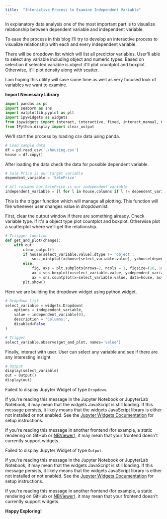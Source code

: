 ```yaml
---
title:  "Interactive Process to Examine Independent Variable"
---
```


In explanatory data analysis one of the most important part is to visualize relationship between dependent variable and independent variable.

To ease the process in this blog I'll try to develop an interactive process to visualize relationship with each and every independent variable.

There will be dropdown list which will list all predictor variables. User'll able to select any variable including object and numeric types. Based on selection if selected variable is object it'll plot countplot and boxplot. Otherwise, it'll plot density along with scatter.

I am hoping this utility will save some time as well as very focused look of variables we want to examine.

**Import Necessary Library**


```python
import pandas as pd
import seaborn as sns
import matplotlib.pyplot as plt
import ipywidgets as widgets
from ipywidgets import interact, interactive, fixed, interact_manual, Output
from IPython.display import clear_output
```

We'll start the process by loading csv data using panda.


```python
# Load sample data
df = pd.read_csv('./housing.csv')
house = df.copy()
```

After loading the data check the data for possible dependent variable.


```python
# Sale Price is our target variable
dependent_variable = 'SalePrice'

# All columns but SalePrice is our independent variable
independent_variable = [l for l in house.columns if l != dependent_variable]
```

This is the trigger function which will manage all plotting. This function will fire whenever user changes value in dropdownlist.

First, clear the output window if there are something already. Check variable type. If it's a object type plot countplot and boxplot. Otherwise plot a scatterplot where we'll get the relationship.


```python
# Triigger function
def get_and_plot(change):
    with out:
        clear_output()
        if house[select_variable.value].dtype != 'object':
            sns.jointplot(x=house[select_variable.value], y=house[dependent_variable], data=house, kind="reg")
        else:
            fig, axs = plt.subplots(nrows=2, ncols = 1, figsize=(10, 10))
            ax = sns.boxplot(x=select_variable.value, y=dependent_variable, data=house, ax=axs[0])
            ax = sns.countplot(x=select_variable.value, data=house, ax=axs[1])
        plt.show()
```

Here we are building the dropdown widget using python widget.


```python
# Dropdown list
select_variable = widgets.Dropdown(
    options = independent_variable,
    value = independent_variable[0],
    description = 'Columns:',
    disabled=False
)

# Trigger
select_variable.observe(get_and_plot, names='value')
```

Finally, interact with user. User can select any variable and see if there are any interesting insight.


```python
# Output
display(select_variable)
out = Output()
display(out)
```


<p>Failed to display Jupyter Widget of type <code>Dropdown</code>.</p>
<p>
  If you're reading this message in the Jupyter Notebook or JupyterLab Notebook, it may mean
  that the widgets JavaScript is still loading. If this message persists, it
  likely means that the widgets JavaScript library is either not installed or
  not enabled. See the <a href="https://ipywidgets.readthedocs.io/en/stable/user_install.html">Jupyter
  Widgets Documentation</a> for setup instructions.
</p>
<p>
  If you're reading this message in another frontend (for example, a static
  rendering on GitHub or <a href="https://nbviewer.jupyter.org/">NBViewer</a>),
  it may mean that your frontend doesn't currently support widgets.
</p>




<p>Failed to display Jupyter Widget of type <code>Output</code>.</p>
<p>
  If you're reading this message in the Jupyter Notebook or JupyterLab Notebook, it may mean
  that the widgets JavaScript is still loading. If this message persists, it
  likely means that the widgets JavaScript library is either not installed or
  not enabled. See the <a href="https://ipywidgets.readthedocs.io/en/stable/user_install.html">Jupyter
  Widgets Documentation</a> for setup instructions.
</p>
<p>
  If you're reading this message in another frontend (for example, a static
  rendering on GitHub or <a href="https://nbviewer.jupyter.org/">NBViewer</a>),
  it may mean that your frontend doesn't currently support widgets.
</p>



**Happy Exploring!**
